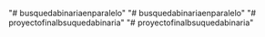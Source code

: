 "# busquedabinariaenparalelo" 
"# busquedabinariaenparalelo" 
"# proyectofinalbsuquedabinaria" 
"# proyectofinalbsuquedabinaria" 
